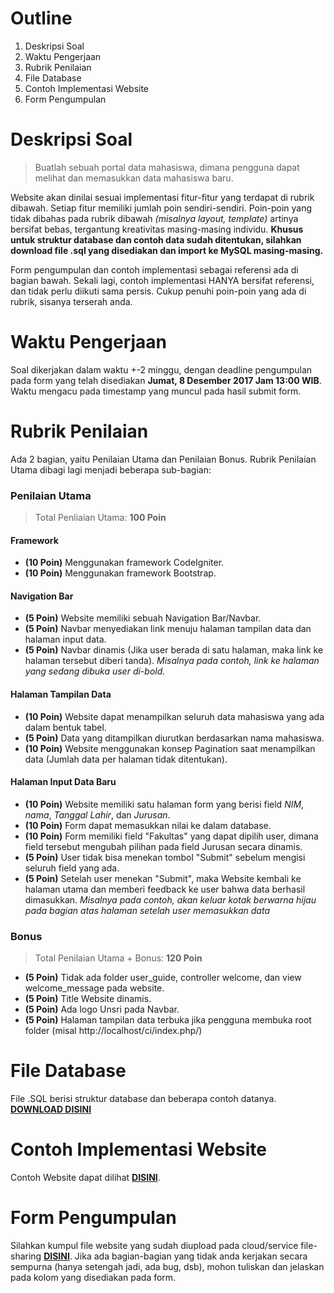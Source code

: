# Outline
1. Deskripsi Soal
2. Waktu Pengerjaan
3. Rubrik Penilaian
4. File Database
5. Contoh Implementasi Website
6. Form Pengumpulan

# Deskripsi Soal

> Buatlah sebuah portal data mahasiswa, dimana pengguna dapat melihat dan memasukkan data mahasiswa baru. 

Website akan dinilai sesuai implementasi fitur-fitur yang terdapat di rubrik dibawah. Setiap fitur memiliki jumlah poin sendiri-sendiri. Poin-poin yang tidak dibahas pada rubrik dibawah *(misalnya layout, template)* artinya bersifat bebas, tergantung kreativitas masing-masing individu. **Khusus untuk struktur database dan contoh data sudah ditentukan, silahkan download file .sql yang disediakan dan import ke MySQL masing-masing.**

Form pengumpulan dan contoh implementasi sebagai referensi ada di bagian bawah. Sekali lagi, contoh implementasi HANYA bersifat referensi, dan tidak perlu diikuti sama persis. Cukup penuhi poin-poin yang ada di rubrik, sisanya terserah anda.

# Waktu Pengerjaan

Soal dikerjakan dalam waktu +-2 minggu, dengan deadline pengumpulan pada form yang telah disediakan **Jumat, 8 Desember 2017 Jam 13:00 WIB**. Waktu mengacu pada timestamp yang muncul pada hasil submit form.

# Rubrik Penilaian

Ada 2 bagian, yaitu Penilaian Utama dan Penilaian Bonus. Rubrik Penilaian Utama dibagi lagi menjadi beberapa sub-bagian:

### Penilaian Utama
> Total Penliaian Utama: **100 Poin**

#### Framework
- **(10 Poin)** Menggunakan framework CodeIgniter.
- **(10 Poin)** Menggunakan framework Bootstrap.

#### Navigation Bar
- **(5 Poin)** Website memiliki sebuah Navigation Bar/Navbar.
- **(5 Poin)** Navbar menyediakan link menuju halaman tampilan data dan halaman input data.
- **(5 Poin)** Navbar dinamis (Jika user berada di satu halaman, maka link ke halaman tersebut diberi tanda). 
  *Misalnya pada contoh, link ke halaman yang sedang dibuka user di-bold.*
  
#### Halaman Tampilan Data
- **(10 Poin)** Website dapat menampilkan seluruh data mahasiswa yang ada dalam bentuk tabel.
- **(5 Poin)** Data yang ditampilkan diurutkan berdasarkan nama mahasiswa.
- **(10 Poin)** Website menggunakan konsep Pagination saat menampilkan data (Jumlah data per halaman tidak ditentukan).

#### Halaman Input Data Baru
- **(10 Poin)** Website memiliki satu halaman form yang berisi field *NIM*, *nama*, *Tanggal Lahir*, dan *Jurusan*.
- **(10 Poin)** Form dapat memasukkan nilai ke dalam database.
- **(10 Poin)** Form memiliki field "Fakultas" yang dapat dipilih user, dimana field tersebut mengubah pilihan pada field Jurusan secara dinamis.
- **(5 Poin)** User tidak bisa menekan tombol "Submit" sebelum mengisi seluruh field yang ada.
- **(5 Poin)** Setelah user menekan "Submit", maka Website kembali ke halaman utama dan memberi feedback ke user bahwa data berhasil dimasukkan.
*Misalnya pada contoh, akan keluar kotak berwarna hijau pada bagian atas halaman setelah user memasukkan data*

### Bonus
> Total Penilaian Utama + Bonus: **120 Poin**

- **(5 Poin)** Tidak ada folder user_guide, controller welcome, dan view welcome_message pada website.
- **(5 Poin)** Title Website dinamis.
- **(5 Poin)** Ada logo Unsri pada Navbar.
- **(5 Poin)** Halaman tampilan data terbuka jika pengguna membuka root folder (misal http://localhost/ci/index.php/) 



# File Database

File .SQL berisi struktur database dan beberapa contoh datanya. [**DOWNLOAD DISINI**](https://drive.google.com/file/d/1h1KOmqr_cHJ1855LEx3rQPu3yE_Aat9y/view?usp=sharing)

# Contoh Implementasi Website

Contoh Website dapat dilihat [**DISINI**](https://uasprakweb2017.000webhostapp.com/).

# Form Pengumpulan

Silahkan kumpul file website yang sudah diupload pada cloud/service file-sharing [**DISINI**](https://docs.google.com/forms/d/e/1FAIpQLSf4hhpVxwthKoCNY6s7wTdaRXke71O-5dQIQA7xVK4BsHjtZg/viewform?usp=sf_link).
Jika ada bagian-bagian yang tidak anda kerjakan secara sempurna (hanya setengah jadi, ada bug, dsb), mohon tuliskan dan jelaskan pada kolom yang disediakan pada form.


